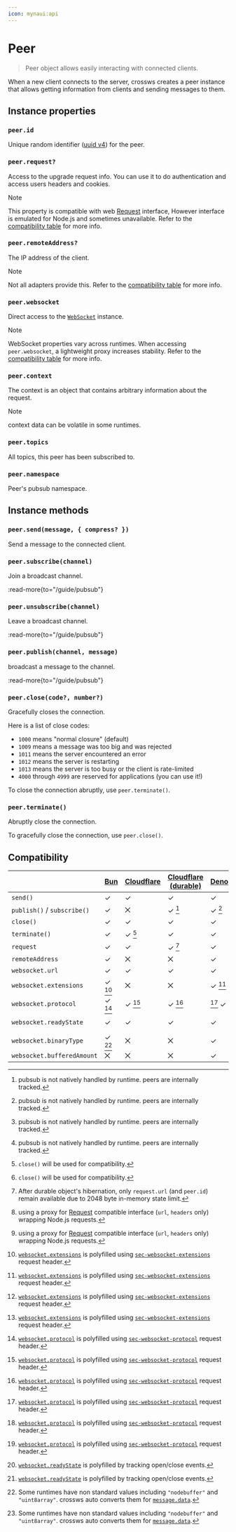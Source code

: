 ```yaml
---
icon: mynaui:api
---
```


# Peer

> Peer object allows easily interacting with connected clients.

When a new client connects to the server, crossws creates a peer instance that allows getting information from clients and sending messages to them.

## Instance properties

### `peer.id`

Unique random identifier ([uuid v4](https://developer.mozilla.org/en-US/docs/Glossary/UUID)) for the peer.

### `peer.request?`

Access to the upgrade request info. You can use it to do authentication and access users headers and cookies.

> [!NOTE]
> This property is compatible with web [Request](https://developer.mozilla.org/en-US/docs/Web/API/Request) interface, However interface is emulated for Node.js and sometimes unavailable. Refer to the [compatibility table](#compatibility) for more info.

### `peer.remoteAddress?`

The IP address of the client.

> [!NOTE]
> Not all adapters provide this. Refer to the [compatibility table](#compatibility) for more info.

### `peer.websocket`

Direct access to the [`WebSocket`](https://developer.mozilla.org/en-US/docs/Web/API/WebSocket) instance.

> [!NOTE]
> WebSocket properties vary across runtimes. When accessing `peer.websocket`, a lightweight proxy increases stability. Refer to the [compatibility table](#compatibility) for more info.

### `peer.context`

The context is an object that contains arbitrary information about the request.

> [!NOTE]
> context data can be volatile in some runtimes.

### `peer.topics`

All topics, this peer has been subscribed to.

### `peer.namespace`

Peer's pubsub namespace.

## Instance methods

### `peer.send(message, { compress? })`

Send a message to the connected client.

### `peer.subscribe(channel)`

Join a broadcast channel.

:read-more{to="/guide/pubsub"}

### `peer.unsubscribe(channel)`

Leave a broadcast channel.

:read-more{to="/guide/pubsub"}

### `peer.publish(channel, message)`

broadcast a message to the channel.

:read-more{to="/guide/pubsub"}

### `peer.close(code?, number?)`

Gracefully closes the connection.

Here is a list of close codes:

- `1000` means "normal closure" (default)
- `1009` means a message was too big and was rejected
- `1011` means the server encountered an error
- `1012` means the server is restarting
- `1013` means the server is too busy or the client is rate-limited
- `4000` through `4999` are reserved for applications (you can use it!)

To close the connection abruptly, use `peer.terminate()`.

### `peer.terminate()`

Abruptly close the connection.

To gracefully close the connection, use `peer.close()`.

## Compatibility

|                             | [Bun][bun] | [Cloudflare][cfw] | [Cloudflare (durable)][cfd] | [Deno][deno] | [Node (ws)][nodews] | [Node (μWebSockets)][nodeuws] | [SSE][sse] |
| --------------------------- | ---------- | ----------------- | --------------------------- | ------------ | ------------------- | ----------------------------- | ---------- |
| `send()`                    | ✓          | ✓                 | ✓                           | ✓            | ✓                   | ✓                             | ✓          |
| `publish()` / `subscribe()` | ✓          | ⨉                 | ✓ [^1]                      | ✓ [^1]       | ✓ [^1]              | ✓                             | ✓ [^1]     |
| `close()`                   | ✓          | ✓                 | ✓                           | ✓            | ✓                   | ✓                             | ✓          |
| `terminate()`               | ✓          | ✓ [^2]            | ✓                           | ✓            | ✓                   | ✓                             | ✓ [^2]     |
| `request`                   | ✓          | ✓                 | ✓ [^30]                     | ✓            | ✓ [^31]             | ✓ [^31]                       | ✓          |
| `remoteAddress`             | ✓          | ⨉                 | ⨉                           | ✓            | ✓                   | ✓                             | ⨉          |
| `websocket.url`             | ✓          | ✓                 | ✓                           | ✓            | ✓                   | ✓                             | ✓          |
| `websocket.extensions`      | ✓ [^4]     | ⨉                 | ⨉                           | ✓ [^4]       | ✓ [^4]              | ✓ [^4]                        | ⨉          |
| `websocket.protocol`        | ✓ [^5]     | ✓ [^5]            | ✓ [^5]                      | [^5] ✓       | ✓ [^5]              | ✓ [^5]                        | ⨉          |
| `websocket.readyState`      | ✓          | ✓                 | ✓                           | ✓            | ✓                   | ✓ [^6]                        | ✓ [^6]     |
| `websocket.binaryType`      | ✓ [^7]     | ⨉                 | ⨉                           | ✓            | ✓ [^7]              | ✓                             | ⨉          |
| `websocket.bufferedAmount`  | ⨉          | ⨉                 | ⨉                           | ✓            | ✓                   | ✓                             | ⨉          |

[bun]: /adapters/bun
[cfw]: /adapters/cloudflare
[cfd]: /adapters/cloudflare#durable-objects
[deno]: /adapters/deno
[nodews]: /adapters/node
[nodeuws]: /adapters/node#uwebsockets
[sse]: adapters/sse

[^1]: pubsub is not natively handled by runtime. peers are internally tracked.

[^2]: `close()` will be used for compatibility.

[^30]: After durable object's hibernation, only `request.url` (and `peer.id`) remain available due to 2048 byte in-memory state limit.

[^31]: using a proxy for [Request](https://developer.mozilla.org/en-US/docs/Web/API/Request) compatible interface (`url`, `headers` only) wrapping Node.js requests.

[^4]: [`websocket.extensions`](https://developer.mozilla.org/en-US/docs/Web/API/WebSocket/extensions) is polyfilled using [`sec-websocket-extensions`](https://developer.mozilla.org/en-US/docs/Web/HTTP/Protocol_upgrade_mechanism#websocket-specific_headers) request header.

[^5]: [`websocket.protocol`](https://developer.mozilla.org/en-US/docs/Web/API/WebSocket/protocol) is polyfilled using [`sec-websocket-protocol`](https://developer.mozilla.org/en-US/docs/Web/HTTP/Protocol_upgrade_mechanism#websocket-specific_headers) request header.

[^6]: [`websocket.readyState`](https://developer.mozilla.org/en-US/docs/Web/API/WebSocket/readyState) is polyfilled by tracking open/close events.

[^7]: Some runtimes have non standard values including `"nodebuffer"` and `"uint8array"`. crossws auto converts them for [`message.data`](/guide/message#messagedata).

